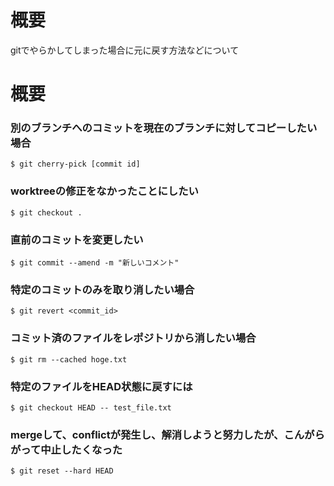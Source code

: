 # 概要
gitでやらかしてしまった場合に元に戻す方法などについて

# 概要

### 別のブランチへのコミットを現在のブランチに対してコピーしたい場合
```
$ git cherry-pick [commit id]
```

### worktreeの修正をなかったことにしたい
```
$ git checkout .
```

### 直前のコミットを変更したい
```
$ git commit --amend -m "新しいコメント"
```

### 特定のコミットのみを取り消したい場合
```
$ git revert <commit_id>
```

### コミット済のファイルをレポジトリから消したい場合
```
$ git rm --cached hoge.txt
```

### 特定のファイルをHEAD状態に戻すには
```
$ git checkout HEAD -- test_file.txt
```

### mergeして、conflictが発生し、解消しようと努力したが、こんがらがって中止したくなった
```
$ git reset --hard HEAD
```

